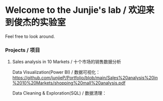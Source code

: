 # Welcome to the Junjie's lab / 欢迎来到俊杰的实验室
Feel free to look around.

### Projects / 项目
1. Sales analysis in 10 Markets / 十个市场的销售数据分析 
   
   Data Visualization(Power BI) / 数据可视化：https://github.com/junjieP/Portfolio/blob/main/Sales%20analysis%20in%2010%20Markets/shopping%20mall%20analysis.pdf
   
   Data Cleaning & Exploration(SQL) / 数据清理：
